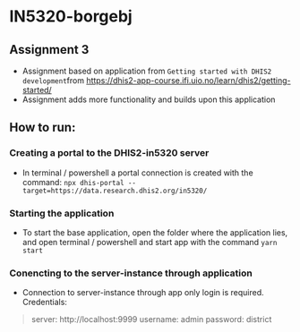 # IN5320-borgebj

## Assignment 3
- Assignment based on application from `Getting started with DHIS2 development`from https://dhis2-app-course.ifi.uio.no/learn/dhis2/getting-started/
- Assignment adds more functionality and builds upon this application


## How to run:

### Creating a portal to the DHIS2-in5320 server
- In terminal / powershell a portal connection is created with the command:
	`npx dhis-portal --target=https://data.research.dhis2.org/in5320/`
		
### Starting the application
- To start the base application, open the folder where the application lies, and open terminal / powershell and start app with the command `yarn start`

### Conencting to the server-instance through application
- Connection to server-instance through app only login is required. Credentials:
> server: http://localhost:9999
> username: admin
> password: district
